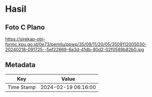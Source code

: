 # Hasil

## Foto C Plano

https://sirekap-obj-formc.kpu.go.id/0e73/pemilu/ppwp/35/09/11/20/05/3509112005030-20240218-091725--5ef22869-6a3d-41db-80d2-02f0589b82b0.jpg


## Metadata

| Key        | Value               |
| ---------- | ------------------- |
| Time Stamp | 2024-02-19 06:16:00 |



